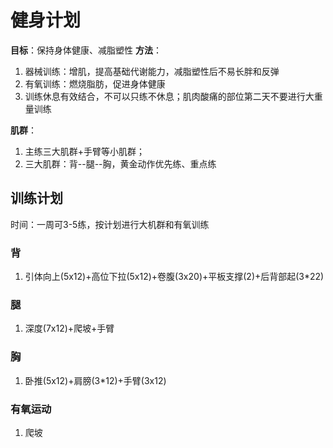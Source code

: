 <!--
 * @Description: 
 * @Version: 2.0
 * @Autor: lxp
 * @Date: 2021-10-14 12:34:56
 * @LastEditors: lxp
 * @LastEditTime: 2021-10-14 12:56:55
-->
# 健身计划
**目标**：保持身体健康、减脂塑性
**方法**：
1. 器械训练：增肌，提高基础代谢能力，减脂塑性后不易长胖和反弹
2. 有氧训练：燃烧脂肪，促进身体健康
3. 训练休息有效结合，不可以只练不休息；肌肉酸痛的部位第二天不要进行大重量训练

**肌群**：
1. 主练三大肌群+手臂等小肌群；
2. 三大肌群：背--腿--胸，黄金动作优先练、重点练

## 训练计划
时间：一周可3-5练，按计划进行大机群和有氧训练

### 背
1. 引体向上(5x12)+高位下拉(5x12)+卷腹(3x20)+平板支撑(2)+后背部起(3*22)


### 腿
1. 深度(7x12)+爬坡+手臂

### 胸
1. 卧推(5x12)+肩膀(3*12)+手臂(3x12)

### 有氧运动
1. 爬坡


